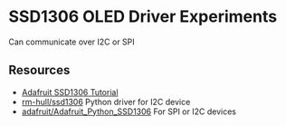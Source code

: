 # SSD1306 OLED Driver Experiments

Can communicate over I2C or SPI

## Resources


- [Adafruit SSD1306 Tutorial](https://learn.adafruit.com/ssd1306-oled-displays-with-raspberry-pi-and-beaglebone-black/usage)
- [rm-hull/ssd1306](https://github.com/rm-hull/ssd1306) Python driver for I2C device
- [adafruit/Adafruit_Python_SSD1306](https://github.com/adafruit/Adafruit_Python_SSD1306) For SPI or I2C devices 